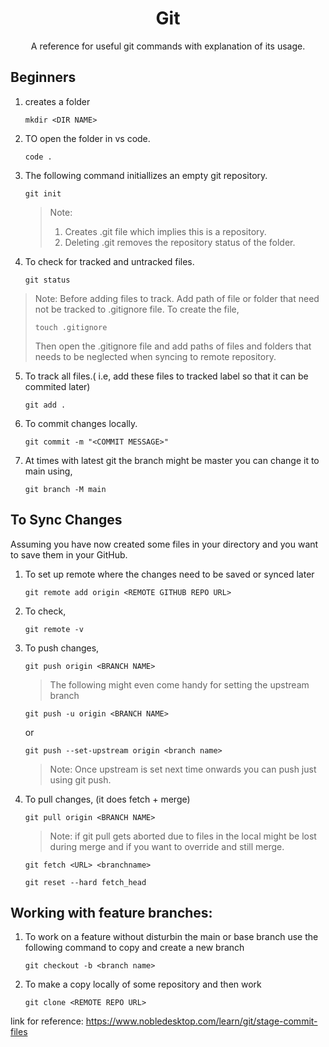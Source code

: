 <h1 align=center>Git</h1>
<p align=center>A reference for useful git commands with explanation of its usage.</p>

## Beginners
1. creates a folder
   ```
   mkdir <DIR NAME>
   ```
2. TO open the folder in vs code.
   ```
   code .
   ```
3. The following command initiallizes an empty git repository.
   ```
   git init
   ```
   >Note:
   >1. Creates .git file which implies this is a repository.
   >2. Deleting .git removes the repository status of the folder.
4. To check for tracked and untracked files.
   ```
   git status
   ```
>Note: Before adding files to track. Add path of file or folder that need not be tracked to .gitignore file.
>   To create the file,
>   ```
>   touch .gitignore
>   ```
>   Then open the .gitignore file and add paths of files and folders that needs to be neglected when syncing to remote repository.
>
5. To track all files.( i.e, add these files to tracked label so that it can be commited later)
   ```
   git add .
   ```
6. To commit changes locally.
   ```
   git commit -m "<COMMIT MESSAGE>"
   ```
7. At times with latest git the branch might be master you can change it to main using,
   ```
   git branch -M main
   ```
## To Sync Changes
Assuming you have now created some files in your directory and you want to save them in your GitHub.
1. To set up remote where the changes need to be saved or synced later
   ```
   git remote add origin <REMOTE GITHUB REPO URL>
   ```
2. To check,
   ```
   git remote -v
   ```
3. To push changes,
   ```
   git push origin <BRANCH NAME>
   ```
   > The following might even come handy for setting the upstream branch
   ```
   git push -u origin <BRANCH NAME>
   ```
   or
   
   ```
   git push --set-upstream origin <branch name>
   ```
   >Note: Once upstream is set next time onwards you can push just using git push.
5. To pull changes, (it does fetch + merge)
   ```
   git pull origin <BRANCH NAME>
   ```
   >Note: if git pull gets aborted due to files in the local might be lost during merge and if you want to override and
   >still merge.
   ```
   git fetch <URL> <branchname>
   ```
   ```
   git reset --hard fetch_head
   ```

## Working with feature branches:
1. To work on a feature without disturbin the main or base branch use the following command to copy and create a new branch
   ```
   git checkout -b <branch name>
   ```
2. To make a copy locally of some repository and then work
   ```
   git clone <REMOTE REPO URL>
   ```
link for reference: https://www.nobledesktop.com/learn/git/stage-commit-files
